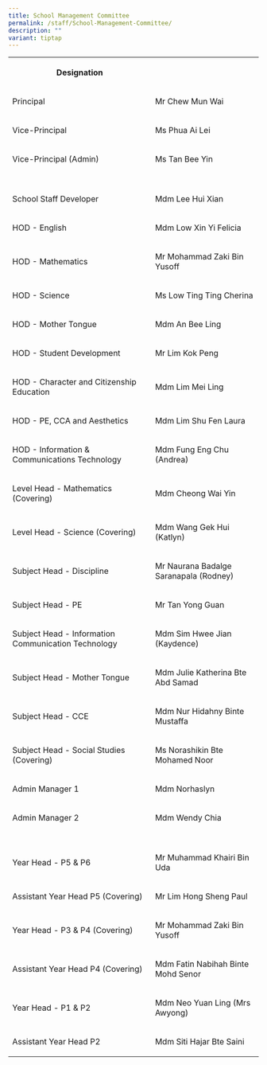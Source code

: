 ```yaml
---
title: School Management Committee
permalink: /staff/School-Management-Committee/
description: ""
variant: tiptap
---
```

<table><tbody><tr><th rowspan="1" colspan="1"><p>Designation<br></p></th><th rowspan="1" colspan="1"><p></p></th></tr><tr><td rowspan="1" colspan="1"><p>Principal</p></td><td rowspan="1" colspan="1"><p>Mr Chew Mun Wai</p></td></tr><tr><td rowspan="1" colspan="1"><p>Vice-Principal<br></p></td><td rowspan="1" colspan="1"><p>Ms Phua Ai Lei<br></p></td></tr><tr><td rowspan="1" colspan="1"><p>Vice-Principal (Admin)</p></td><td rowspan="1" colspan="1"><p>Ms Tan Bee Yin</p></td></tr><tr><td rowspan="1" colspan="1"><p></p></td><td rowspan="1" colspan="1"><p></p></td></tr><tr><td rowspan="1" colspan="1"><p>School Staff Developer<br></p></td><td rowspan="1" colspan="1"><p>Mdm Lee Hui Xian <br></p></td></tr><tr><td rowspan="1" colspan="1"><p>HOD - English</p></td><td rowspan="1" colspan="1"><p>Mdm Low Xin Yi Felicia</p></td></tr><tr><td rowspan="1" colspan="1"><p>HOD - Mathematics</p></td><td rowspan="1" colspan="1"><p>Mr Mohammad Zaki Bin Yusoff</p></td></tr><tr><td rowspan="1" colspan="1"><p>HOD - Science</p></td><td rowspan="1" colspan="1"><p>Ms Low Ting Ting Cherina</p></td></tr><tr><td rowspan="1" colspan="1"><p>HOD - Mother Tongue</p></td><td rowspan="1" colspan="1"><p>Mdm An Bee Ling</p></td></tr><tr><td rowspan="1" colspan="1"><p>HOD - Student Development</p></td><td rowspan="1" colspan="1"><p>Mr Lim Kok Peng</p></td></tr><tr><td rowspan="1" colspan="1"><p>HOD - Character and Citizenship Education</p></td><td rowspan="1" colspan="1"><p>Mdm Lim Mei Ling</p></td></tr><tr><td rowspan="1" colspan="1"><p>HOD - PE, CCA and Aesthetics</p></td><td rowspan="1" colspan="1"><p>Mdm Lim Shu Fen Laura</p></td></tr><tr><td rowspan="1" colspan="1"><p>HOD - Information &amp; Communications Technology</p></td><td rowspan="1" colspan="1"><p>Mdm Fung Eng Chu (Andrea)</p></td></tr><tr><td rowspan="1" colspan="1"><p>Level Head - Mathematics (Covering)</p></td><td rowspan="1" colspan="1"><p>Mdm Cheong Wai Yin</p></td></tr><tr><td rowspan="1" colspan="1"><p>Level Head - Science (Covering)</p></td><td rowspan="1" colspan="1"><p>Mdm Wang Gek Hui (Katlyn)</p></td></tr><tr><td rowspan="1" colspan="1"><p>Subject Head - Discipline</p></td><td rowspan="1" colspan="1"><p>Mr Naurana Badalge Saranapala (Rodney)</p></td></tr><tr><td rowspan="1" colspan="1"><p>Subject Head - PE</p></td><td rowspan="1" colspan="1"><p>Mr Tan Yong Guan</p></td></tr><tr><td rowspan="1" colspan="1"><p>Subject Head - Information Communication Technology <br></p></td><td rowspan="1" colspan="1"><p>Mdm Sim Hwee Jian (Kaydence)</p></td></tr><tr><td rowspan="1" colspan="1"><p>Subject Head - Mother Tongue</p></td><td rowspan="1" colspan="1"><p>Mdm Julie Katherina Bte Abd Samad</p></td></tr><tr><td rowspan="1" colspan="1"><p>Subject Head - CCE</p></td><td rowspan="1" colspan="1"><p>Mdm Nur Hidahny Binte Mustaffa</p></td></tr><tr><td rowspan="1" colspan="1"><p>Subject Head - Social Studies (Covering)</p></td><td rowspan="1" colspan="1"><p>Ms Norashikin Bte Mohamed Noor</p></td></tr><tr><td rowspan="1" colspan="1"><p>Admin Manager 1</p></td><td rowspan="1" colspan="1"><p>Mdm Norhaslyn</p></td></tr><tr><td rowspan="1" colspan="1"><p>Admin Manager 2</p></td><td rowspan="1" colspan="1"><p>Mdm Wendy Chia</p></td></tr><tr><td rowspan="1" colspan="1"><p></p></td><td rowspan="1" colspan="1"><p></p></td></tr><tr><td rowspan="1" colspan="1"><p>Year Head - P5 &amp; P6</p></td><td rowspan="1" colspan="1"><p>Mr Muhammad Khairi Bin Uda</p></td></tr><tr><td rowspan="1" colspan="1"><p>Assistant Year Head P5 (Covering)</p></td><td rowspan="1" colspan="1"><p>Mr Lim Hong Sheng Paul</p></td></tr><tr><td rowspan="1" colspan="1"><p>Year Head - P3 &amp; P4 (Covering)</p></td><td rowspan="1" colspan="1"><p>Mr Mohammad Zaki Bin Yusoff</p></td></tr><tr><td rowspan="1" colspan="1"><p>Assistant Year Head P4 (Covering)</p></td><td rowspan="1" colspan="1"><p>Mdm Fatin Nabihah Binte Mohd Senor</p></td></tr><tr><td rowspan="1" colspan="1"><p>Year Head - P1 &amp; P2</p></td><td rowspan="1" colspan="1"><p>Mdm Neo Yuan Ling (Mrs Awyong) <br></p></td></tr><tr><td rowspan="1" colspan="1"><p>Assistant Year Head P2</p></td><td rowspan="1" colspan="1"><p>Mdm Siti Hajar Bte Saini</p></td></tr></tbody></table><p></p>